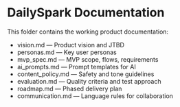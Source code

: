 # DailySpark Documentation

This folder contains the working product documentation:

- vision.md — Product vision and JTBD
- personas.md — Key user personas
- mvp_spec.md — MVP scope, flows, requirements
- ai_prompts.md — Prompt templates for AI
- content_policy.md — Safety and tone guidelines
- evaluation.md — Quality criteria and test approach
- roadmap.md — Phased delivery plan
- communication.md — Language rules for collaboration

